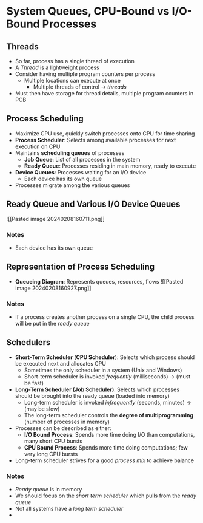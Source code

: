 # System Queues, CPU-Bound vs I/O-Bound Processes
## Threads
- So far, process has a single thread of execution
- A *Thread* is a lightweight process
- Consider having multiple program counters per process
	- Multiple locations can execute at once
		- Multiple threads of control -> *threads*
- Must then have storage for thread details, multiple program counters in PCB

## Process Scheduling
- Maximize CPU use, quickly switch processes onto CPU for time sharing
- **Process Scheduler**: Selects among available processes for next execution on CPU
- Maintains **scheduling queues** of processes
	- **Job Queue**: List of all processes in the system
	- **Ready Queue**: Processes residing in main memory, ready to execute
- **Device Queues**: Processes waiting for an I/O device
	- Each device has its own queue
- Processes migrate among the various queues

## Ready Queue and Various I/O Device Queues
![[Pasted image 20240208160711.png]]

### Notes
- Each device has its own queue

## Representation of Process Scheduling
- **Queueing Diagram**: Represents queues, resources, flows
![[Pasted image 20240208160927.png]]

### Notes
- If a process creates another process on a single CPU, the child process will be put in the *ready queue*

## Schedulers
- **Short-Term Scheduler** (**CPU Scheduler**):  Selects which process should be executed next and allocates CPU
	- Sometimes the only scheduler in a system (Unix and Windows)
	- Short-term scheduler is invoked *frequently* (milliseconds) -> (must be fast)
- **Long-Term Scheduler (Job Scheduler)**: Selects which processes should be brought into the ready queue (loaded into memory)
	- Long-term scheduler is invoked *infrequently* (seconds, minutes) -> (may be slow)
	- The long-term scheduler controls the **degree of multiprogramming** (number of processes in memory)
- Processes can be described as either:
	- **I/O Bound Process**: Spends more time doing I/O than computations, many short CPU bursts
	- **CPU Bound Process**: Spends more time doing computations; few very long CPU bursts
- Long-term scheduler strives for a good *process mix* to achieve balance

### Notes
- *Ready queue* is in memory
- We should focus on the *short term scheduler* which pulls from the *ready queue*
- Not all systems have a *long term scheduler*
- 
